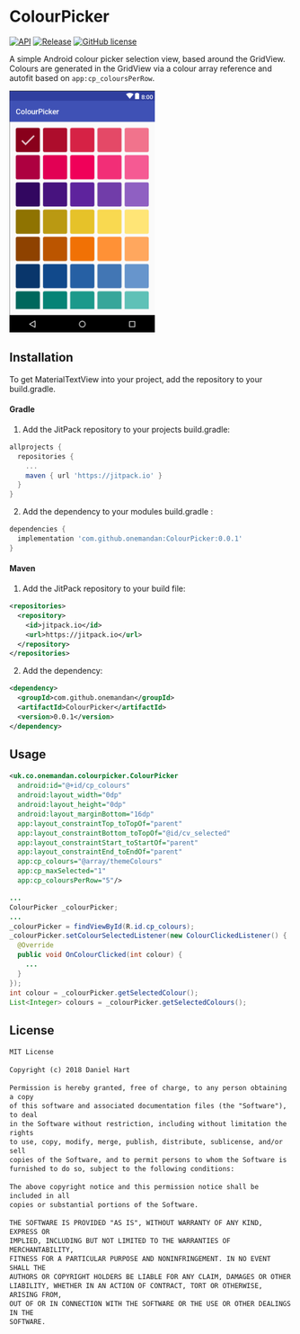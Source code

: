 # ColourPicker
<p>
  <a href="https://jitpack.io/#onemandan/ColourPicker" rel="nofollow"><img alt="API" src="https://img.shields.io/badge/API-15%2B-brightgreen.svg" style="max-width:100%;"></a>
  <a href="https://jitpack.io/#onemandan/ColourPicker" rel="nofollow"><img alt="Release" src="https://jitpack.io/v/onemandan/ColourPicker.svg" style="max-width:100%;"></a>
  <a href="https://raw.githubusercontent.com/onemandan/MaterialTextView/master/LICENSE" rel="nofollow"><img alt="GitHub license" src="https://img.shields.io/badge/license-MIT-blue.svg" style="max-width:100%;"></a>
</p>

A simple Android colour picker selection view, based around the GridView.  Colours are generated in the GridView via a colour array reference and autofit based on ```app:cp_coloursPerRow```.

<img src="https://github.com/onemandan/ColourPicker/blob/master/ColourPicker.png" height="430px"/>

## Installation
To get MaterialTextView into your project, add the repository to your build.gradle.

#### Gradle
1. Add the JitPack repository to your projects build.gradle:
```gradle
allprojects {
  repositories {
    ...
    maven { url 'https://jitpack.io' }
  }
}
```

2. Add the dependency to your modules build.gradle :
```gradle
dependencies {
  implementation 'com.github.onemandan:ColourPicker:0.0.1'
}
```

#### Maven
1. Add the JitPack repository to your build file:
```xml
<repositories>
  <repository>
    <id>jitpack.io</id>
    <url>https://jitpack.io</url>
  </repository>
</repositories>
```

2. Add the dependency:
```xml
<dependency>
  <groupId>com.github.onemandan</groupId>
  <artifactId>ColourPicker</artifactId>
  <version>0.0.1</version>
</dependency>
```

## Usage

``` xml
<uk.co.onemandan.colourpicker.ColourPicker
  android:id="@+id/cp_colours"
  android:layout_width="0dp"
  android:layout_height="0dp"
  android:layout_marginBottom="16dp"
  app:layout_constraintTop_toTopOf="parent"
  app:layout_constraintBottom_toTopOf="@id/cv_selected"
  app:layout_constraintStart_toStartOf="parent"
  app:layout_constraintEnd_toEndOf="parent"
  app:cp_colours="@array/themeColours"
  app:cp_maxSelected="1"
  app:cp_coloursPerRow="5"/>
```

``` java
...
ColourPicker _colourPicker;
...
_colourPicker = findViewById(R.id.cp_colours);
_colourPicker.setColourSelectedListener(new ColourClickedListener() {
  @Override
  public void OnColourClicked(int colour) {
    ...
  }
});
int colour = _colourPicker.getSelectedColour();
List<Integer> colours = _colourPicker.getSelectedColours();
```

## License
```
MIT License

Copyright (c) 2018 Daniel Hart

Permission is hereby granted, free of charge, to any person obtaining a copy
of this software and associated documentation files (the "Software"), to deal
in the Software without restriction, including without limitation the rights
to use, copy, modify, merge, publish, distribute, sublicense, and/or sell
copies of the Software, and to permit persons to whom the Software is
furnished to do so, subject to the following conditions:

The above copyright notice and this permission notice shall be included in all
copies or substantial portions of the Software.

THE SOFTWARE IS PROVIDED "AS IS", WITHOUT WARRANTY OF ANY KIND, EXPRESS OR
IMPLIED, INCLUDING BUT NOT LIMITED TO THE WARRANTIES OF MERCHANTABILITY,
FITNESS FOR A PARTICULAR PURPOSE AND NONINFRINGEMENT. IN NO EVENT SHALL THE
AUTHORS OR COPYRIGHT HOLDERS BE LIABLE FOR ANY CLAIM, DAMAGES OR OTHER
LIABILITY, WHETHER IN AN ACTION OF CONTRACT, TORT OR OTHERWISE, ARISING FROM,
OUT OF OR IN CONNECTION WITH THE SOFTWARE OR THE USE OR OTHER DEALINGS IN THE
SOFTWARE.
```
